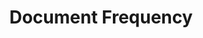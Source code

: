 ---
types: "word"

title: "Document Frequency"

categories: ['']

tags: ['Document', 'Frequency']

arabic: 'تردد الوثيقة'

arexps: []

enwords: ['Document Frequency']

enexps: []

arlexicons: 'ر'

enlexicons: 'D'

authors: ['Ruqayya Roshdy']

translators: ['']

citations: 'تطبيقات الذكاء الاصطناعي في خدمة اللغة العربية'

sources: 'مركز الملك عبدالله بن عبدالعزيز الدولي لخدمة اللغة العربية'

word: "true"

slug: ""
---
